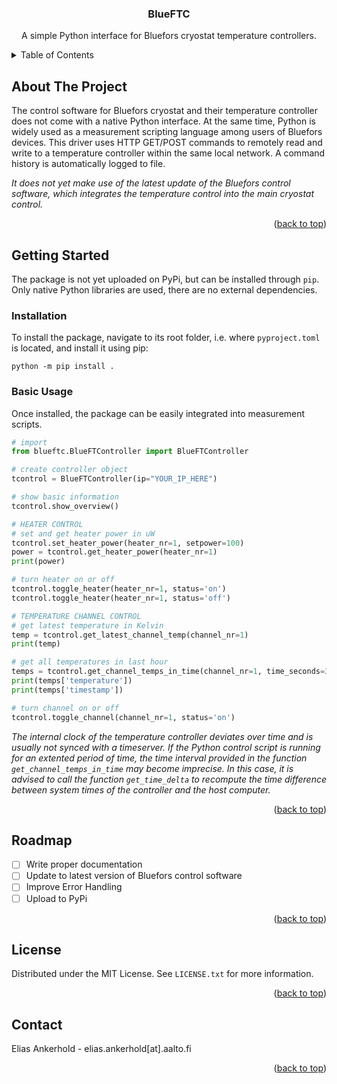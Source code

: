 <a name="readme-top"></a>

<div align="center">
  <h3 align="center">BlueFTC</h3>

  <p align="center">
    A simple Python interface for Bluefors cryostat temperature controllers.
  </p>
</div>



<!-- TABLE OF CONTENTS -->
<details>
  <summary>Table of Contents</summary>
  <ol>
    <li>
      <a href="#about-the-project">About The Project</a>
    </li>
    <li>
      <a href="#getting-started">Getting Started</a>
      <ul>
        <li><a href="#installation">Installation</a></li>
        <li><a href="#basic-usage">Basic Usage</a></li>
      </ul>
    </li>
    <li><a href="#roadmap">Roadmap</a></li>
    <li><a href="#license">License</a></li>
    <li><a href="#contact">Contact</a></li>
  </ol>
</details>



<!-- ABOUT THE PROJECT -->
## About The Project

The control software for Bluefors cryostat and their temperature controller does not come with a native Python interface. At the same time, Python is widely used as a measurement scripting language among users of Bluefors devices. This driver uses HTTP GET/POST commands to remotely read and write to a temperature controller within the same local network. A command history is automatically logged to file. 

*It does not yet make use of the latest update of the Bluefors control software, which integrates the temperature control into the main cryostat control.*

<p align="right">(<a href="#readme-top">back to top</a>)</p>


<!-- GETTING STARTED -->
## Getting Started

The package is not yet uploaded on PyPi, but can be installed through ``pip``. Only native Python libraries are used, there are no external dependencies.

<!-- INSTALLATION -->
### Installation

To install the package, navigate to its root folder, i.e. where ``pyproject.toml`` is located, and install it using pip:
   ```shell
   python -m pip install .
   ```

<!-- BASIC USAGE -->
### Basic Usage

Once installed, the package can be easily integrated into measurement scripts.

```python
# import 
from blueftc.BlueFTController import BlueFTController

# create controller object
tcontrol = BlueFTController(ip="YOUR_IP_HERE")

# show basic information
tcontrol.show_overview()

# HEATER CONTROL
# set and get heater power in uW
tcontrol.set_heater_power(heater_nr=1, setpower=100)
power = tcontrol.get_heater_power(heater_nr=1)
print(power)

# turn heater on or off
tcontrol.toggle_heater(heater_nr=1, status='on')
tcontrol.toggle_heater(heater_nr=1, status='off')

# TEMPERATURE CHANNEL CONTROL
# get latest temperature in Kelvin
temp = tcontrol.get_latest_channel_temp(channel_nr=1)
print(temp)

# get all temperatures in last hour
temps = tcontrol.get_channel_temps_in_time(channel_nr=1, time_seconds=3600)
print(temps['temperature'])
print(temps['timestamp'])

# turn channel on or off
tcontrol.toggle_channel(channel_nr=1, status='on')
```

*The internal clock of the temperature controller deviates over time and is usually not synced with a timeserver. If the Python 
control script is running for an extented period of time, the time interval provided in the function ``get_channel_temps_in_time`` may become imprecise.
In this case, it is advised to call the function ``get_time_delta`` to recompute the time difference between system times
of the controller and the host computer.*

<p align="right">(<a href="#readme-top">back to top</a>)</p>



<!-- ROADMAP -->
## Roadmap

- [ ] Write proper documentation
- [ ] Update to latest version of Bluefors control software
- [ ] Improve Error Handling
- [ ] Upload to PyPi

<p align="right">(<a href="#readme-top">back to top</a>)</p>

<!-- LICENSE -->
## License

Distributed under the MIT License. See `LICENSE.txt` for more information.

<p align="right">(<a href="#readme-top">back to top</a>)</p>


<!-- CONTACT -->
## Contact

Elias Ankerhold - elias.ankerhold[at].aalto.fi

<p align="right">(<a href="#readme-top">back to top</a>)</p>